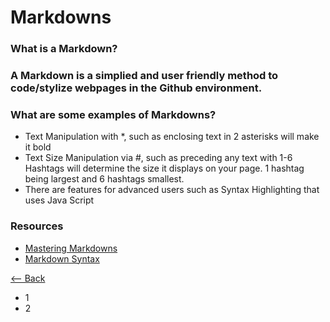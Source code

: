 # **Markdowns**

### What is a Markdown?
### A Markdown is a simplied and user friendly method to code/stylize webpages in the Github environment.

### What are some examples of Markdowns?
* Text Manipulation with \*, such as enclosing text in 2 asterisks will make it bold
* Text Size Manipulation via \#, such as preceding any text with 1-6 Hashtags will determine the size it displays on your page.  1 hashtag being largest and 6 hashtags smallest.
* There are features for advanced users such as Syntax Highlighting that uses Java Script

### Resources
* [Mastering Markdowns](https://guides.github.com/features/mastering-markdown/)
* [Markdown Syntax](https://docs.github.com/en/free-pro-team@latest/github/writing-on-github/basic-writing-and-formatting-syntax)

[<-- Back](README.md)

+ 1
+ 2
